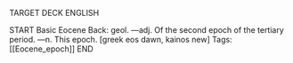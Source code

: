 TARGET DECK
ENGLISH

START
Basic
Eocene
Back: geol. —adj. Of the second epoch of the tertiary period. —n. This epoch. [greek eos dawn, kainos new]
Tags: [[Eocene_epoch]]
END
